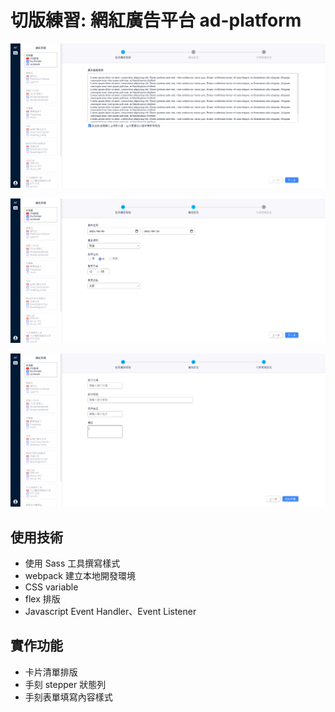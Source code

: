 # 切版練習: 網紅廣告平台 ad-platform
<p align="center">
<img src="https://raw.githubusercontent.com/wintersprouter/ad-platform/master/public/FireShot%20Capture%20210%20-%20Document%20-%20.png">
</p>
<p align="center">
<img src="https://raw.githubusercontent.com/wintersprouter/ad-platform/master/public/FireShot%20Capture%20209%20-%20Document%20-%20.png">
</p>
<p align="center">
<img src="https://raw.githubusercontent.com/wintersprouter/ad-platform/master/public/FireShot%20Capture%20208%20-%20Document%20-%20.png">
</p>

## 使用技術 
  -  使用 Sass 工具撰寫樣式
  -  webpack 建立本地開發環境
  -  CSS variable
  -  flex 排版
  -  Javascript Event Handler、Event Listener
  
## 實作功能
- 卡片清單排版
- 手刻 stepper 狀態列
- 手刻表單填寫內容樣式

